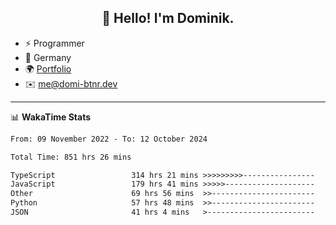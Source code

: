 <h2 align="center">👋 Hello! I'm Dominik.</h2>

- ⚡ Programmer
- 📍 Germany
- 🌍 [Portfolio](https://domi-btnr.dev)
- ✉️ [me@domi-btnr.dev](mailto://me@domi-btnr.dev)

---
📊 **WakaTime Stats**
<!--START_SECTION:waka-->

```txt
From: 09 November 2022 - To: 12 October 2024

Total Time: 851 hrs 26 mins

TypeScript                 314 hrs 21 mins >>>>>>>>>----------------   36.92 %
JavaScript                 179 hrs 41 mins >>>>>--------------------   21.10 %
Other                      69 hrs 56 mins  >>-----------------------   08.22 %
Python                     57 hrs 48 mins  >>-----------------------   06.79 %
JSON                       41 hrs 4 mins   >------------------------   04.82 %
```

<!--END_SECTION:waka-->
